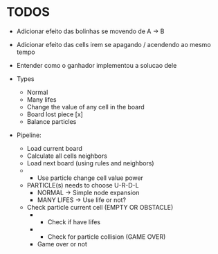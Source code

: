 # TODOS

- Adicionar efeito das bolinhas se movendo de A -> B
- Adicionar efeito das cells irem se apagando / acendendo ao mesmo tempo

- Entender como o ganhador implementou a solucao dele

- Types
    - Normal
    - Many lifes
    - Change the value of any cell in the board
    - Board lost piece [x]
    - Balance particles

- Pipeline:
    - Load current board
    - Calculate all cells neighbors
    - Load next board (using rules and neighbors)
    - * Use particle change cell value power
    - PARTICLE(s) needs to choose U-R-D-L
        - NORMAL -> Simple node expansion
        - MANY LIFES -> Use life or not?
    - Check particle current cell (EMPTY OR OBSTACLE)
        - * Check if have lifes
        - * Check for particle collision (GAME OVER)
        - Game over or not
